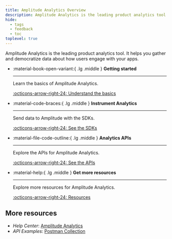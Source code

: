 ```yaml
---
title: Amplitude Analytics Overview
description: Amplitude Analytics is the leading product analytics tool. It helps you gather and democratize data about how users engage with your apps.
hide:
  - tags
  - feedback
  - toc
toplevel: true
---
```


Amplitude Analytics is the leading product analytics tool. It helps you gather and democratize data about how users engage with your apps.

<div class="grid cards" markdown>

- :material-book-open-variant:{ .lg .middle } __Getting started__

    ---

    Learn the basics of Amplitude Analytics.

    [:octicons-arrow-right-24: Understand the basics](../analytics/what-is-amplitude)

- :material-code-braces:{ .lg .middle } __Instrument Analytics__

    ---

    Send data to Amplitude with the SDKs.

    [:octicons-arrow-right-24: See the SDKs](../../data/sdks/)

- :material-file-code-outline:{ .lg .middle } __Analytics APIs__

    ---

    Explore the APIs for Amplitude Analytics.

    [:octicons-arrow-right-24: See the APIs](../analytics/apis/)

- :material-help:{ .lg .middle } __Get more resources__

    ---

    Explore more resources for Amplitude Analytics.

    [:octicons-arrow-right-24: Resources](#more-resources)

</div>

<!-- Need content for this section

## Getting started

Guide to getting started with Amplitude Analytics.

1. [Plan your implementation]()
2. [Define your tracking plan]()
3. [Instrument analytics](/data/sources#sdks)
4. [Validate your data]()

-->

<!-- - Data Model: "https://foo"
- Creating a Tracking Plan: "https://foo"
- Instrumenting Analytics: "https://foo"
- Testing & Debugging: "https://foo"
- Sending Data to Destinations: "https://foo" -->

## More resources

- *Help Center*: [Amplitude Analytics](https://help.amplitude.com/hc/en-us/categories/360006505092-Amplitude-Analytics)
- *API Examples*: [Postman Collection](https://www.postman.com/amplitude-developer-docs/workspace/amplitude-developers/collection/20044411-a8a06899-34c5-4d6d-908f-9f70ba5bbdf9)
